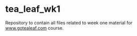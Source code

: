tea_leaf_wk1
============

Repository to contain all files related to week one material for www.gotealeaf.com course.
